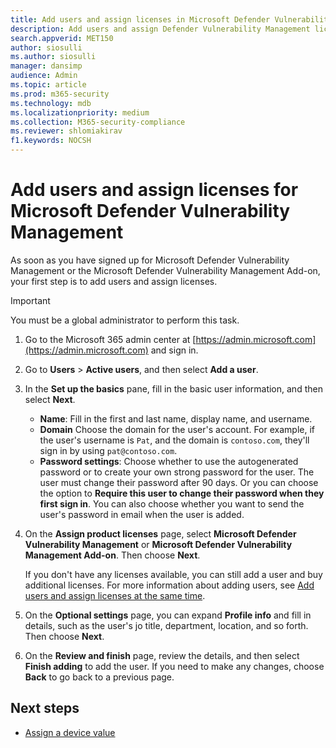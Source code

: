 ```yaml
---
title: Add users and assign licenses in Microsoft Defender Vulnerability Management
description: Add users and assign Defender Vulnerability Management licenses to protect their devices
search.appverid: MET150
author: siosulli
ms.author: siosulli
manager: dansimp 
audience: Admin
ms.topic: article
ms.prod: m365-security
ms.technology: mdb
ms.localizationpriority: medium
ms.collection: M365-security-compliance
ms.reviewer: shlomiakirav
f1.keywords: NOCSH 
---
```


# Add users and assign licenses for Microsoft Defender Vulnerability Management

As soon as you have signed up for Microsoft Defender Vulnerability Management or the Microsoft Defender Vulnerability Management Add-on, your first step is to add users and assign licenses.

> [!IMPORTANT]
> You must be a global administrator to perform this task.

1. Go to the Microsoft 365 admin center at [https://admin.microsoft.com](https://admin.microsoft.com) and sign in.

2. Go to **Users** > **Active users**, and then select **Add a user**.

3. In the **Set up the basics** pane, fill in the basic user information, and then select **Next**.

   - **Name**: Fill in the first and last name, display name, and username.
   - **Domain** Choose the domain for the user's account. For example, if the user's username is `Pat`, and the domain is `contoso.com`, they'll sign in by using `pat@contoso.com`.
   - **Password settings**: Choose whether to use the autogenerated password or to create your own strong password for the user. The user must change their password after 90 days. Or you can choose the option to **Require this user to change their password when they first sign in**. You can also choose whether you want to send the user's password in email when the user is added.

4. On the **Assign product licenses** page, select **Microsoft Defender Vulnerability Management** or **Microsoft Defender Vulnerability Management Add-on**. Then choose **Next**.

   If you don't have any licenses available, you can still add a user and buy additional licenses. For more information about adding users, see [Add users and assign licenses at the same time](../../admin/add-users/add-users.md).

5. On the **Optional settings** page, you can expand **Profile info** and fill in details, such as the user's jo title, department, location, and so forth. Then choose **Next**.

6. On the **Review and finish** page, review the details, and then select **Finish adding** to add the user. If you need to make any changes, choose **Back** to go back to a previous page.

## Next steps

- [Assign a device value](tvm-assign-device-value.md)
